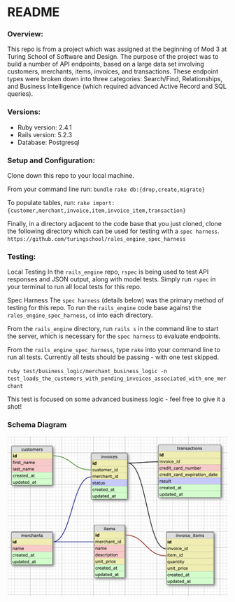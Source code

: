 # README

### Overview:
  This repo is from a project which was assigned at the beginning of Mod 3 at Turing School of Software and Design. The purpose of the project was to build a number of API endpoints, based on a large data set involving customers, merchants, items, invoices, and transactions. These endpoint types were broken down into three categories: Search/Find, Relationships, and Business Intelligence (which required advanced Active Record and SQL queries).

### Versions:

* Ruby version: 2.4.1
* Rails version: 5.2.3
* Database: Postgresql

### Setup and Configuration:

  Clone down this repo to your local machine.

  From your command line run:
  `bundle`
  `rake db:{drop,create,migrate}`

  To populate tables, run:
  `rake import:{customer,merchant,invoice,item,invoice_item,transaction}`

  Finally, in a directory adjacent to the code base that you just cloned, clone the following directory which can be used for testing with a `spec harness`.
  `https://github.com/turingschool/rales_engine_spec_harness`

### Testing:

  Local Testing
  In the `rails_engine` repo, `rspec` is being used to test API responses and JSON output, along with model tests. Simply run `rspec` in your terminal to run all local tests for this repo.

  Spec Harness
  The `spec harness` (details below) was the primary method of testing for this repo. To run the `rails_engine` code base against the `rales_engine_spec_harness`, `cd` into each directory.

  From the `rails_engine` directory, run `rails s` in the command line to start the server, which is necessary for the `spec harness` to evaluate endpoints.

  From the `rails_engine_spec_harness`, type `rake` into your command line to run all tests. Currently all tests should be passing - with one test skipped.

  `ruby test/business_logic/merchant_business_logic -n test_loads_the_customers_with_pending_invoices_associated_with_one_merchant`

  This test is focused on some advanced business logic - feel free to give it a shot!

### Schema Diagram
![Rails Engine Schema](/schema_diagram.png?raw=true "Rails Engine Schema")
